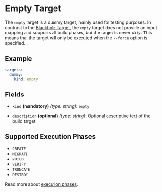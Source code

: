 # Empty Target

The `empty` target is a dummy target, mainly used for testing purposes. In contrast to the 
[Blackhole Target](blackhole.md), the `empty` target does not provide an input mapping and supports all build phases, 
but the target is never *dirty*. This means that the target will only be executed when the `--force` option is specified.

## Example
```yaml
targets:
  dummy:
    kind: empty
```


## Fields

* `kind` **(mandatory)** *(type: string)*: `empty`

* `description` **(optional)** *(type: string)*:
  Optional descriptive text of the build target


## Supported Execution Phases
* `CREATE`
* `MIGRATE`
* `BUILD`
* `VERIFY`
* `TRUNCATE`
* `DESTROY`

Read more about [execution phases](../../concepts/lifecycle.md).
